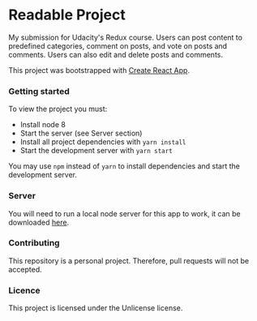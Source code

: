 # Readable Project

My submission for Udacity's Redux course. Users can post content to predefined categories, comment on posts, and vote 
on posts and comments. Users can also edit and delete posts and comments.

This project was bootstrapped with [Create React App](https://github.com/facebookincubator/create-react-app).

### Getting started

To view the project you must:

* Install node 8
* Start the server (see Server section)
* Install all project dependencies with `yarn install`
* Start the development server with `yarn start`

You may use `npm` instead of `yarn` to install dependencies and start the development server.

### Server

You will need to run a local node server for this app to work, it can be downloaded 
[here](https://github.com/udacity/reactnd-project-readable-starter).

### Contributing

This repository is a personal project. Therefore, pull requests will not be accepted.

### Licence

This project is licensed under the Unlicense license.
